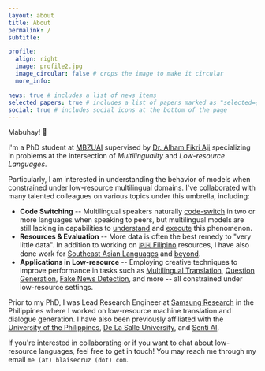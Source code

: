 ```yaml
---
layout: about
title: About
permalink: /
subtitle: 

profile:
  align: right
  image: profile2.jpg
  image_circular: false # crops the image to make it circular
  more_info: 

news: true # includes a list of news items
selected_papers: true # includes a list of papers marked as "selected={true}"
social: true # includes social icons at the bottom of the page
---
```


Mabuhay! 👋 
  
I'm a PhD student at [MBZUAI](https://mbzuai.ac.ae) supervised by [Dr. Alham Fikri Aji](https://afaji.github.io) specializing in problems at the intersection of *Multilinguality* and *Low-resource Languages*.

Particularly, I am interested in understanding the behavior of models when constrained under low-resource multilingual domains. I've collaborated with many talented colleagues on various topics under this umbrella, including:
* **Code Switching** -- Multilingual speakers naturally [code-switch](https://en.wikipedia.org/wiki/Code-switching) in two or more languages when speaking to peers, but multilingual models are still lacking in capabilities to [understand](https://aclanthology.org/2023.emnlp-main.774/) and [execute](https://aclanthology.org/2023.calcs-1.5/) this phenomenon.
* **Resources & Evaluation** -- More data is often the best remedy to "very little data". In addition to working on [🇵🇭 Filipino](https://huggingface.co/jcblaise) resources, I have also done work for [Southeast Asian Languages](https://arxiv.org/abs/2406.10118) and [beyond](https://arxiv.org/abs/2406.05967).
* **Applications in Low-resource** -- Employing creative techniques to improve performance in tasks such as [Multilingual Translation](https://aclanthology.org/2021.wmt-1.52/), [Question Generation](https://arxiv.org/abs/2005.01107), [Fake News Detection](https://aclanthology.org/2020.lrec-1.316/), and more -- all constrained under low-resource settings.

Prior to my PhD, I was Lead Research Engineer at [Samsung Research](https://research.samsung.com) in the Philippines where I worked on low-resource machine translation and dialogue generation. I have also been previously affiliated with the [University of the Philippines](https://eee.upd.edu.ph/), [De La Salle University](https://www.dlsu.edu.ph/research/research-centers/adric/celt/), and [Senti AI](https://senti.ai).

If you're interested in collaborating or if you want to chat about low-resource languages, feel free to get in touch! You may reach me through my email `me (at) blaisecruz (dot) com`.
